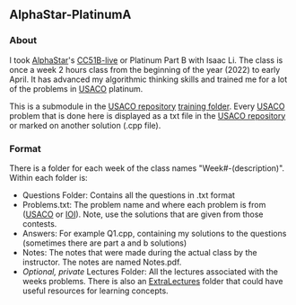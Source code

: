 ## AlphaStar-PlatinumA

### About
I took [AlphaStar](https://alphastar.academy/)'s [CC51B-live](https://alphastar.academy/online/cs/springaccelerated/) or Platinum Part B with Isaac Li. The class is once a week 2 hours class from the beginning of the year (2022) to early April. It has advanced my algorithmic thinking skills and trained me for a lot of the problems in [USACO](http://usaco.org/) platinum.

This is a submodule in the [USACO repository](https://github.com/asubramanian08/USACO) [training folder](https://github.com/asubramanian08/USACO/tree/master/Training). Every [USACO](http://usaco.org/) problem that is done here is displayed as a txt file in the [USACO repository](https://github.com/asubramanian08/USACO) or marked on another solution (.cpp file).

### Format
There is a folder for each week of the class names "Week#-(description)". Within each folder is:
* Questions Folder: Contains all the questions in .txt format
* Problems.txt: The problem name and where each problem is from ([USACO](http://usaco.org/) or [IOI](https://ioinformatics.org/)). Note, use the solutions that are given from those contests.
* Answers: For example Q1.cpp, containing my solutions to the questions (sometimes there are part a and b solutions)
* Notes: The notes that were made during the actual class by the instructor. The notes are named Notes.pdf.
* _Optional, private_ Lectures Folder: All the lectures associated with the weeks problems. There is also an [ExtraLectures](https://github.com/asubramanian08/AlphaStar-PlatinumA/tree/master/ExtraLectures) folder that could have useful resources for learning concepts.